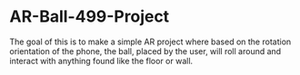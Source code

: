 # AR-Ball-499-Project
The goal of this is to make a simple AR project where based on the rotation orientation of the phone, the ball, placed by the user, will roll around and interact with anything found like the floor or wall.
